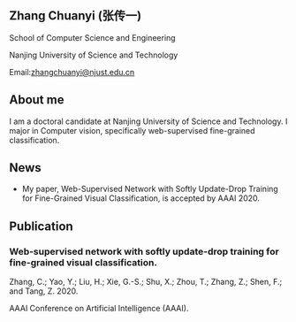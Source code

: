 ## Zhang Chuanyi (张传一)

School of Computer Science and Engineering

Nanjing University of Science and Technology

Email:zhangchuanyi@njust.edu.cn

## About me

I am a doctoral candidate at Nanjing University of Science and Technology. I major in Computer vision, specifically web-supervised fine-grained classification.

## News

- My paper, Web-Supervised Network with Softly Update-Drop Training for Fine-Grained Visual Classification, is accepted by AAAI 2020.

## Publication
### Web-supervised network with softly update-drop training for fine-grained visual classification.

  Zhang, C.; Yao, Y.; Liu, H.; Xie, G.-S.; Shu, X.; Zhou, T.; Zhang, Z.; Shen, F.; and Tang, Z. 2020. 

  AAAI Conference on Artificial Intelligence (AAAI).


